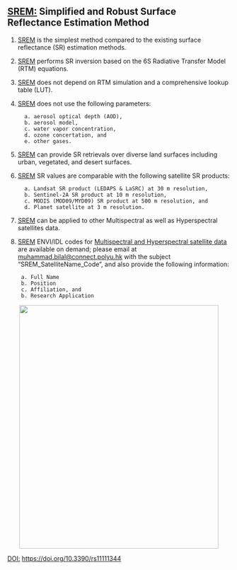 ## [SREM:](https://www.mdpi.com/2072-4292/11/11/1344) Simplified and Robust Surface Reflectance Estimation Method


1.	[SREM](https://www.mdpi.com/2072-4292/11/11/1344) is the simplest method compared to the existing surface reflectance (SR) estimation methods. 
2.	[SREM](https://www.mdpi.com/2072-4292/11/11/1344)  performs SR inversion based on the 6S Radiative Transfer Model (RTM) equations.
3.	[SREM](https://www.mdpi.com/2072-4292/11/11/1344)  does not depend on RTM simulation and a comprehensive lookup table (LUT).
4.	[SREM](https://www.mdpi.com/2072-4292/11/11/1344)  does not use the following parameters:

          a. aerosol optical depth (AOD),
          b. aerosol model,
          c. water vapor concentration,
          d. ozone concertation, and
          e. other gases.
          
5.	[SREM](https://www.mdpi.com/2072-4292/11/11/1344)  can provide SR retrievals over diverse land surfaces including urban, vegetated, and desert surfaces.
6.	[SREM](https://www.mdpi.com/2072-4292/11/11/1344)  SR values are comparable with the following satellite SR products:

          a. Landsat SR product (LEDAPS & LaSRC) at 30 m resolution, 
          b. Sentinel-2A SR product at 10 m resolution, 
          c. MODIS (MOD09/MYD09) SR product at 500 m resolution, and 
          d. Planet satellite at 3 m resolution. 
        
7.	[SREM](https://www.mdpi.com/2072-4292/11/11/1344)  can be applied to other Multispectral as well as Hyperspectral satellites data. 

8.   [SREM](https://www.mdpi.com/2072-4292/11/11/1344)  ENVI/IDL codes for [Multispectral and Hyperspectral satellite data](https://www.mdpi.com/2072-4292/11/11/1344) are available on demand; please email at muhammad.bilal@connect.polyu.hk with the subject “SREM_SatelliteName_Code”, and also provide the following information:

          a. Full Name
          b. Position
          c. Affiliation, and 
          b. Research Application

<p align="center">
  <img src="https://github.com/rsbilal/rsbilal.github.io/blob/master/image/SREM_Schematic_Diagram.png" width="450px" height="550px"/></p>

[DOI:](https://www.mdpi.com/2072-4292/11/11/1344) https://doi.org/10.3390/rs11111344




